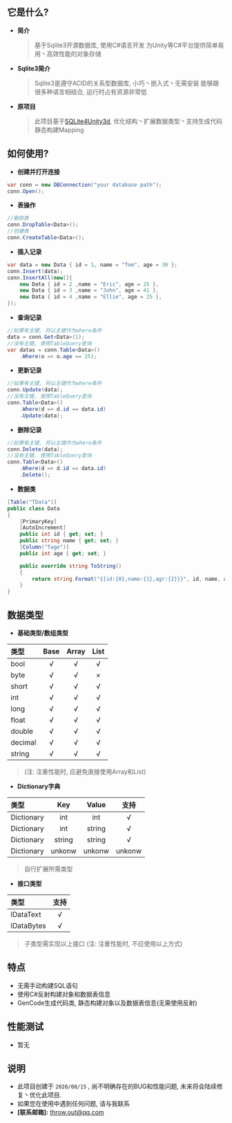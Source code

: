 ## 它是什么?

* **简介**
  > 基于Sqlite3开源数据库, 使用C#语言开发
  > 为Unity等C#平台提供简单易用丶高效性能的对象存储

* **Sqlite3简介**
  > Sqlite3是遵守ACID的关系型数据库, 小巧丶嵌入式丶无需安装
  > 能够跟很多种语言相结合, 运行时占有资源非常低

* **原项目**
  > 此项目基于[SQLite4Unity3d](https://github.com/robertohuertasm/SQLite4Unity3d), 优化结构丶扩展数据类型丶支持生成代码静态构建Mapping

## 如何使用?

* **创建并打开连接**
``` cs
var conn = new DBConnection("your database path");
conn.Open();
```

* **表操作**
``` cs
//删除表
conn.DropTable<Data>();
//创建表
conn.CreateTable<Data>();
```

* **插入记录**
``` cs
var data = new Data { id = 1, name = "Tom", age = 30 };
conn.Insert(data);
conn.InsertAll(new[]{
    new Data { id = 2 ,name = "Eric", age = 25 },
    new Data { id = 3 ,name = "John", age = 41 },
    new Data { id = 4 ,name = "Ellie", age = 25 },
});
```

* **查询记录**
``` cs
//如果有主键, 将以主键作为where条件
data = conn.Get<Data>(1);
//没有主键, 使用TableQuery查询
var datas = conn.Table<Data>()
    .Where(o => o.age == 25);
```

* **更新记录**
``` cs
//如果有主键, 将以主键作为where条件
conn.Update(data);
//没有主键, 使用TableQuery查询
conn.Table<Data>()
    .Where(d => d.id == data.id)
    .Update(data);
```

- **删除记录**
``` cs
//如果有主键, 将以主键作为where条件
conn.Delete(data);
//没有主键, 使用TableQuery查询
conn.Table<Data>()
    .Where(d => d.id == data.id)
    .Delete();
```

- **数据类**
``` cs
[Table("TData")]
public class Data
{
    [PrimaryKey]
    [AutoIncrement]
    public int id { get; set; }
    public string name { get; set; }
    [Column("Tage")]
    public int age { get; set; }

    public override string ToString()
    {
        return string.Format("{{id:{0},name:{1},agr:{2}}}", id, name, age);
    }
}
```

## **数据类型**
* **基础类型/数组类型**

|  类型           |      Base       | Array           | List          |
| :------------ | :-----------: | :------------: | :-----------: |
| bool            |        √          |        √           |        √         |
| byte            |        √          |        √           |        ×         |
| short           |        √          |        √           |        √         |
| int               |        √          |        √           |        √         |
| long            |        √          |        √           |        √         |
| float            |        √          |        √           |        √         |
| double        |        √          |        √           |        √         |
| decimal       |        √          |        √           |        √         |
| string          |        √          |        √           |        √         |

> (注: 注重性能时, 应避免直接使用Array和List)

* **Dictionary字典**

|  类型           | Key     | Value  | 支持    |
| :----------- | :------: | :------: | :------: |
| Dictionary  |   int      | int      |    √     |
| Dictionary  |   int      | string |    √     |
| Dictionary  |  string  | string |    √     |
| Dictionary  |  unkonw  | unkonw |    unkonw     |

> 自行扩展所需类型

* **接口类型**

|  类型          | 支持    |
| :----------- | :------: |
| IDataText  |   √       |
| IDataBytes |   √      |

> 子类型需实现以上接口 (注: 注重性能时, 不应使用以上方式)

## 特点
* 无需手动构建SQL语句
* 使用C#反射构建对象和数据表信息
* GenCode生成代码类, 静态构建对象以及数据表信息(无需使用反射)

## **性能测试**
* 暂无

## 说明
* 此项目创建于 `2020/08/15` , 尚不明确存在的BUG和性能问题, 未来将会陆续修复丶优化此项目.
* 如果您在使用中遇到任何问题, 请与我联系
* **[联系邮箱]:** <throw.out@qq.com>

